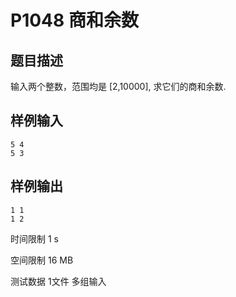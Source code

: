 # P1048 商和余数

## 题目描述
输入两个整数，范围均是 [2,10000], 求它们的商和余数.

## 样例输入

```
5 4
5 3
```

## 样例输出

```
1 1
1 2
```

时间限制  1 s

空间限制  16 MB

测试数据  1文件 多组输入
